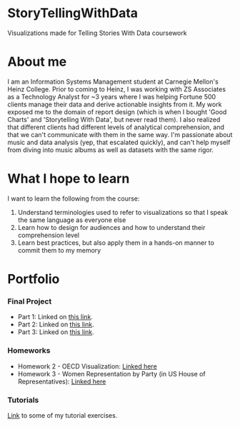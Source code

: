 # StoryTellingWithData
Visualizations made for Telling Stories With Data coursework

# About me
I am an Information Systems Management student at Carnegie Mellon's Heinz College. Prior to coming to Heinz, I was working with ZS Associates as a Technology Analyst for ~3 years where I was helping Fortune 500 clients manage their data and derive actionable insights from it. My work exposed me to the domain of report design (which is when I bought 'Good Charts' and 'Storytelling With Data', but never read them). I also realized that different clients had different levels of analytical comprehension, and that we can't communicate with them in the same way. 
I'm passionate about music and data analysis (yep, that escalated quickly), and can't help myself from diving into music albums as well as datasets with the same rigor.

# What I hope to learn
I want to learn the following from the course:
1. Understand terminologies used to refer to visualizations so that I speak the same language as everyone else
2. Learn how to design for audiences and how to understand their comprehension level
3. Learn best practices, but also apply them in a hands-on manner to commit them to my memory

# Portfolio

### Final Project
* Part 1: Linked on [this link](./FinalProjectPart1.md).
* Part 2: Linked on [this link](./FinalProjectPart2.md).
* Part 3: Linked on [this link](./FinalProjectPart3.md).

### Homeworks
* Homework 2 - OECD Visualization: [Linked here](./Homework2.md)
* Homework 3 - Women Representation by Party (in US House of Representatives): [Linked here](./Homework3.md)

### Tutorials
[Link](./Tutorials.md) to some of my tutorial exercises.

